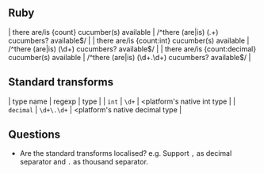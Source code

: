 ## Ruby

| there are/is {count} cucumber(s) available         | /^there (are|is) (.+) cucumbers? available$/  |
| there are/is {count:int} cucumber(s) available     | /^there (are|is) (\d+) cucumbers? available$/ |
| there are/is {count:decimal} cucumber(s) available | /^there (are|is) (\d+\.\d+) cucumbers? available$/ |

## Standard transforms

| type name      | regexp      | type                            |
| `int`          | `\d+`       | <platform's native int type     |
| `decimal`      | `\d+\.\d+`  | <platform's native decimal type |

## Questions

- Are the standard transforms localised? e.g. Support `,` as decimal separator and `.` as thousand separator.

